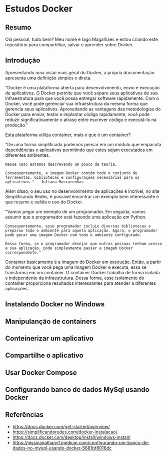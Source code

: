 # Estudos Docker

## Resumo
Olá pessoal, tudo bem?
Meu nome é Iago Magalhães e estou criando este repositório para compartilhar, salvar e aprender sobre Docker.

## Introdução
Apresentando uma visão mais geral do Docker, a própria documentação apresenta uma definição simples e direta.
<p>
    "Docker é uma plataforma aberta para desenvolvimento, envio e execução de aplicativos. O Docker permite que você separe seus aplicativos de sua infraestrutura para que você possa entregar software rapidamente. Com o Docker, você pode gerenciar sua infraestrutura da mesma forma que gerencia seus aplicativos. Aproveitando as vantagens das metodologias do Docker para enviar, testar e implantar código rapidamente, você pode reduzir significativamente o atraso entre escrever código e executá-lo na produção."
</p>
Esta plataforma utiliza container, mais o que é um container?
<p>
    "De uma forma simplificada podemos pensar em um módulo que empacota dependências e aplicativos permitindo que estes sejam executados em diferentes ambientes. 

    Nesse caso estamos descrevendo um pouco da teoria. 

    Consequentemente, a imagem Docker contém todo o conjunto de ferramentas, bibliotecas e configurações necessárias para os aplicativos." - Juliana Mascarenhas
</p>
  Além disso, o seu uso no desenvolvimento de aplicações é incrível, no site Simplificando Redes, é possível encontrar um exemplo bem interessante e que resume e valida o uso do Docker.
<p>
    "Vamos pegar um exemplo de um programador. Em seguida, vamos assumir que o programador está fazendo uma aplicação em Python.

    Consequentemente, esse programador incluiu diversas bibliotecas e preparou todo o ambiente para aquela aplicação. Agora, o programador pode gerar uma imagem Docker com todo o ambiente configurado. 

    Dessa forma, se o programador desejar que outras pessoas tenham acesso a sua aplicação, pode simplesmente passar a imagem Docker correspondente."
</p>
Container basicamente é a imagem do Docker em execução. Então, a partir do momento que você pega uma imagem Docker e executa, essa se transforma em um container.
O container Docker trabalha de forma isolada e independente da infraestrutura. Dessa forma, esse isolamento do container proporciona resultados interessantes para atender a diferentes aplicações.

## Instalando Docker no Windows

## Manipulanção de containers

## Conteinerizar um aplicativo

## Compartilhe o aplicativo

## Usar Docker Compose

## Configurando banco de dados MySql usando Docker

## Referências
- https://docs.docker.com/get-started/overview/
- https://simplificandoredes.com/docker-instalacao/
- https://docs.docker.com/desktop/install/windows-install/
- https://jessicanathanyf.medium.com/configurando-um-banco-de-dados-no-mysql-usando-docker-5681bf8016dc
